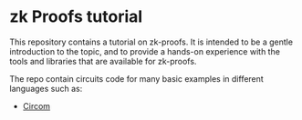 # zk Proofs tutorial

This repository contains a tutorial on zk-proofs. It is intended to be a gentle introduction to the topic, and to provide a hands-on experience with the tools and libraries that are available for zk-proofs.

The repo contain circuits code for many basic examples in different languages such as:
- [Circom](/circom/)